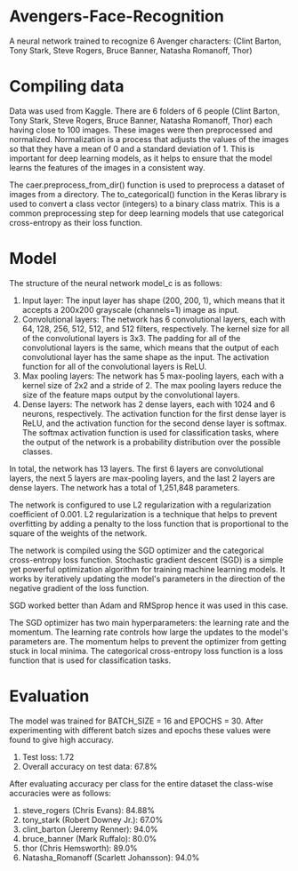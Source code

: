 # Avengers-Face-Recognition
A neural network trained to recognize 6 Avenger characters: (Clint Barton, Tony Stark, Steve Rogers, Bruce Banner, Natasha Romanoff, Thor)

# Compiling data
Data was used from Kaggle. There are 6 folders of 6 people (Clint Barton, Tony Stark, Steve Rogers, Bruce Banner, Natasha Romanoff, Thor) each having close to 100 images. These images were then preprocessed and normalized. Normalization is a process that adjusts the values of the images so that they have a mean of 0 and a standard deviation of 1. This is important for deep learning models, as it helps to ensure that the model learns the features of the images in a consistent way.

The caer.preprocess_from_dir() function is used to preprocess a dataset of images from a directory.
The to_categorical() function in the Keras library is used to convert a class vector (integers) to a binary class matrix. This is a common preprocessing step for deep learning models that use categorical cross-entropy as their loss function.

# Model
The structure of the neural network model_c is as follows:

1. Input layer: The input layer has shape (200, 200, 1), which means that it accepts a 200x200 grayscale (channels=1) image as input.
2. Convolutional layers: The network has 6 convolutional layers, each with 64, 128, 256, 512, 512, and 512 filters, respectively. The kernel size for all of the convolutional layers is 3x3. The padding for all of the convolutional layers is the same, which means that the output of each convolutional layer has the same shape as the input. The activation function for all of the convolutional layers is ReLU.
3. Max pooling layers: The network has 5 max-pooling layers, each with a kernel size of 2x2 and a stride of 2. The max pooling layers reduce the size of the feature maps output by the convolutional layers.
4. Dense layers: The network has 2 dense layers, each with 1024 and 6 neurons, respectively. The activation function for the first dense layer is ReLU, and the activation function for the second dense layer is softmax. The softmax activation function is used for classification tasks, where the output of the network is a probability distribution over the possible classes.
   
In total, the network has 13 layers. The first 6 layers are convolutional layers, the next 5 layers are max-pooling layers, and the last 2 layers are dense layers. The network has a total of 1,251,848 parameters.

The network is configured to use L2 regularization with a regularization coefficient of 0.001. L2 regularization is a technique that helps to prevent overfitting by adding a penalty to the loss function that is proportional to the square of the weights of the network.

The network is compiled using the SGD optimizer and the categorical cross-entropy loss function. Stochastic gradient descent (SGD) is a simple yet powerful optimization algorithm for training machine learning models. It works by iteratively updating the model's parameters in the direction of the negative gradient of the loss function.

SGD worked better than Adam and RMSprop hence it was used in this case.

The SGD optimizer has two main hyperparameters: the learning rate and the momentum. The learning rate controls how large the updates to the model's parameters are. The momentum helps to prevent the optimizer from getting stuck in local minima. The categorical cross-entropy loss function is a loss function that is used for classification tasks.

# Evaluation

The model was trained for BATCH_SIZE = 16 and EPOCHS = 30. After experimenting with different batch sizes and epochs these values were found to give high accuracy. 
1. Test loss: 1.72
2. Overall accuracy on test data: 67.8%
   
After evaluating accuracy per class for the entire dataset the class-wise accuracies were as follows:
1. steve_rogers (Chris Evans): 84.88%
2. tony_stark (Robert Downey Jr.): 67.0%
3. clint_barton (Jeremy Renner): 94.0%
4. bruce_banner (Mark Ruffalo): 80.0%
5. thor (Chris Hemsworth): 89.0%
6. Natasha_Romanoff (Scarlett Johansson): 94.0%
